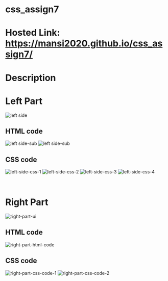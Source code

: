 # css_assign7
# Hosted Link: https://mansi2020.github.io/css_assign7/
# Description
<h1>Left Part</h1>
<img src="https://github.com/mansi2020/css_assign7/assets/57188328/0ee4f086-79c8-46ed-a07d-d16d7b04227c" alt="left side">
<h2>HTML code</h2>
<img src="https://github.com/mansi2020/css_assign7/assets/57188328/315f75a5-3767-4bfb-bccd-f76ad8c1a878" alt="left side-sub">
<img src="https://github.com/mansi2020/css_assign7/assets/57188328/14dddae4-c543-49fc-ad0d-94abf624887e" alt="left side-sub">
<h2>CSS code</h2>
<img src="https://github.com/mansi2020/css_assign7/assets/57188328/770e0bd0-9237-4018-aaa3-17cc326d1152" alt="left-side-css-1">
<img src="https://github.com/mansi2020/css_assign7/assets/57188328/2513fbaa-dbe0-40c6-908a-d34c5174bcf2" alt="left-side-css-2">
<img src="https://github.com/mansi2020/css_assign7/assets/57188328/358961a1-409f-4059-82e4-d96474c00a83" alt="left-side-css-3">
<img src="https://github.com/mansi2020/css_assign7/assets/57188328/4a8c8029-6c74-417e-a810-39ef3850d577" alt="left-side-css-4">

&nbsp;&nbsp;
<h1>Right Part</h1>
<img src="https://github.com/mansi2020/css_assign7/assets/57188328/477dcafa-1de9-4b00-9501-c88bcede9f02" alt="right-part-ui">
<h2>HTML code</h2>
<img src="https://github.com/mansi2020/css_assign7/assets/57188328/6fc74b8a-6483-433b-970f-705045c798c8" alt="right-part-html-code">
<h2>CSS code</h2>
<img src="https://github.com/mansi2020/css_assign7/assets/57188328/c0f72cbc-83c4-4c2e-8a6b-af62c1e76237" alt="right-part-css-code-1">
<img src="https://github.com/mansi2020/css_assign7/assets/57188328/442fdbb0-d2f8-49eb-b853-23c205ac8457" alt="right-part-css-code-2">




